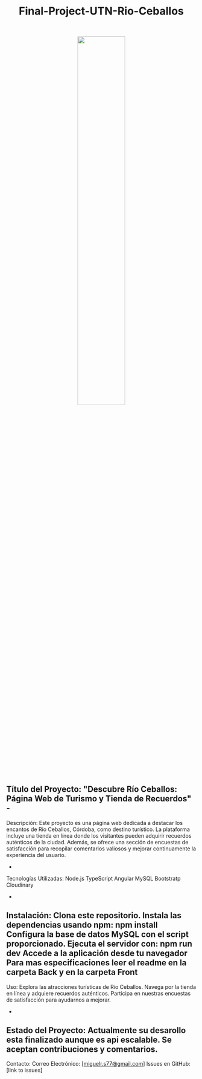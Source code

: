 
<h1 align="center"> Final-Project-UTN-Rio-Ceballos  </h1>
<br>
<p align="center">
  <img width="50%"
  src= "https://hotelesygastronomiacordoba.com/wp-content/uploads/2023/01/Rio-Ceballos.jpg" />
</p>


Título del Proyecto:
"Descubre Río Ceballos: Página Web de Turismo y Tienda de Recuerdos" - 
-
Descripción:
Este proyecto es una página web dedicada a destacar los encantos de Río Ceballos, Córdoba, como destino turístico. La plataforma incluye una tienda en línea donde los visitantes pueden adquirir recuerdos auténticos de la ciudad. Además, se ofrece una sección de encuestas de satisfacción para recopilar comentarios valiosos y mejorar continuamente la experiencia del usuario.

-
Tecnologías Utilizadas:
Node.js
TypeScript
Angular
MySQL
Bootstratp
Cloudinary

-
Instalación:
Clona este repositorio.
Instala las dependencias usando npm: npm install
Configura la base de datos MySQL con el script proporcionado.
Ejecuta el servidor con: npm run dev
Accede a la aplicación desde tu navegador
Para mas especificaciones leer el readme en la carpeta Back y en la carpeta Front
-
Uso:
Explora las atracciones turísticas de Río Ceballos.
Navega por la tienda en línea y adquiere recuerdos auténticos.
Participa en nuestras encuestas de satisfacción para ayudarnos a mejorar.

-
Estado del Proyecto:
Actualmente su desarollo esta finalizado aunque es api escalable. Se aceptan contribuciones y comentarios.
-
Contacto:
Correo Electrónico: [miguelr.s77@gmail.com]
Issues en GitHub: [link to issues]


